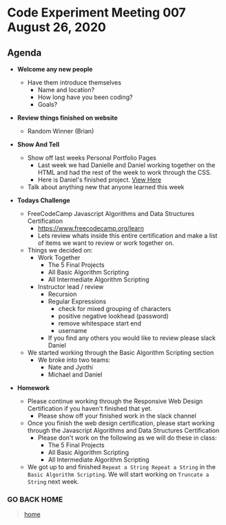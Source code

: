 # Code Experiment Meeting 007 August 26, 2020

## Agenda
- **Welcome any new people**
  - Have them introduce themselves
    - Name and location?
    - How long have you been coding?
    - Goals?


- **Review things finished on website**
  - Random Winner (Brian)


- **Show And Tell**
  - Show off last weeks Personal Portfolio Pages
    - Last week we had Danielle and Daniel working together on the HTML and had the rest of the week to work through the CSS.
    - Here is Daniel's finished project.  [View Here](https://codepen.io/gleekzorp/full/GRZrLvd)
  - Talk about anything new that anyone learned this week


- **Todays Challenge**
  - FreeCodeCamp Javascript Algorithms and Data Structures Certification
    - https://www.freecodecamp.org/learn
    - Lets review whats inside this entire certification and make a list of items we want to review or work together on.
  - Things we decided on:
    - Work Together
      - The 5 Final Projects
      - All Basic Algorithm Scripting
      - All Intermediate Algorithm Scripting
    - Instructor lead / review
      - Recursion
      - Regular Expressions
        - check for mixed grouping of characters
        - positive negative lookhead (password)
        - remove whitespace start end
        - username
      - If you find any others you would like to review please slack Daniel
  - We started working through the Basic Algorithm Scripting section
    - We broke into two teams:
      - Nate and Jyothi
      - Michael and Daniel


- **Homework**
  - Please continue working through the Responsive Web Design Certification if you haven't finished that yet.
    - Please show off your finished work in the slack channel
  - Once you finish the web design certification, please start working through the Javascript Algorithms and Data Structures Certification
    - Please don't work on the following as we will do these in class:
      - The 5 Final Projects
      - All Basic Algorithm Scripting
      - All Intermediate Algorithm Scripting
  - We got up to and finished `Repeat a String Repeat a String` in the `Basic Algorithm Scripting`.  We will start working on `Truncate a String` next week.


### GO BACK HOME
> [home](../../../readme.md)